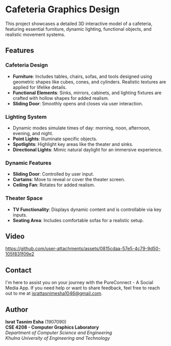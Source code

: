 # **Cafeteria Graphics Design**

This project showcases a detailed 3D interactive model of a cafeteria, featuring essential furniture, dynamic lighting, functional objects, and realistic movement systems.

## **Features**

### **Cafeteria Design**
- **Furniture**: Includes tables, chairs, sofas, and tools designed using geometric shapes like cubes, cones, and cylinders. Realistic textures are applied for lifelike details.
- **Functional Elements**: Sinks, mirrors, cabinets, and lighting fixtures are crafted with hollow shapes for added realism.
- **Sliding Door**: Smoothly opens and closes via user interaction.

### **Lighting System**
- Dynamic modes simulate times of day: morning, noon, afternoon, evening, and night.
- **Point Lights**: Illuminate specific objects.
- **Spotlights**: Highlight key areas like the theater and sinks.
- **Directional Lights**: Mimic natural daylight for an immersive experience.

### **Dynamic Features**
- **Sliding Door**: Controlled by user input.
- **Curtains**: Move to reveal or cover the theater screen.
- **Ceiling Fan**: Rotates for added realism.

### **Theater Space**
- **TV Functionality**: Displays dynamic content and is controllable via key inputs.
- **Seating Area**: Includes comfortable sofas for a realistic setup.

## **Video**

https://github.com/user-attachments/assets/0815cdaa-57e5-4c79-9d50-105f831f09e2

## Contact

I'm here to assist you on your journey with the PureConnect - A Social Media App. If you need help or want to share feedback, feel free to reach out to me at [israttasnimesha1046@gmail.com](mailto:israttasnimesha1046@gmail.com).

## Author

**Israt Tasnim Esha** (1907090)  
**CSE 4208	- Computer Graphics Laboratory**  
*Department of Computer Science and Engineering*  
*Khulna University of Engineering and Technology*
